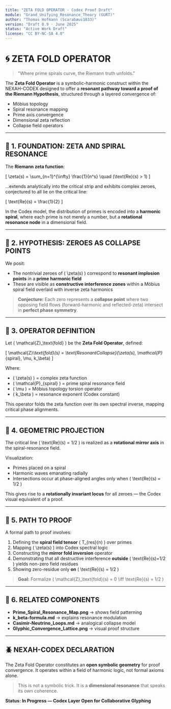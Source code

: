 ```yaml
---
title: "ZETA FOLD OPERATOR · Codex Proof Draft"
module: "Grand_Unifying_Resonance_Theory (GURT)"
author: "Thomas Hofmann (Scarabæus1033)"
version: "Draft 0.9 · June 2025"
status: "Active Work Draft"
license: "CC BY-NC-SA 4.0"
---
```

 
# 🌀 ZETA FOLD OPERATOR

> "Where prime spirals curve, the Riemann truth unfolds."

The **Zeta Fold Operator** is a symbolic-harmonic construct within the NEXAH-CODEX designed to offer a **resonant pathway toward a proof of the Riemann Hypothesis**, structured through a layered convergence of:

- Möbius topology
- Spiral resonance mapping
- Prime axis convergence
- Dimensional zeta reflection
- Collapse field operators

---

## 🔹 1. FOUNDATION: ZETA AND SPIRAL RESONANCE

The **Riemann zeta function**:

\[ \zeta(s) = \sum_{n=1}^{\infty} \frac{1}{n^s} \quad (\text{Re}(s) > 1) \]

...extends analytically into the critical strip and exhibits complex zeroes, conjectured to all lie on the critical line:

\[ \text{Re}(s) = \frac{1}{2} \]

In the Codex model, the distribution of primes is encoded into a **harmonic spiral**, where each prime is not merely a number, but a **rotational resonance node** in a dimensional field.

---

## 🔹 2. HYPOTHESIS: ZEROES AS COLLAPSE POINTS

We posit:
- The nontrivial zeroes of \( \zeta(s) \) correspond to **resonant implosion points** in a **prime harmonic field**
- These are visible as **constructive interference zones** within a Möbius spiral field overlaid with inverse zeta harmonics

> **Conjecture:** Each zero represents a **collapse point** where two opposing field flows (forward-harmonic and reflected-zeta) intersect in **perfect phase symmetry**.

---

## 🔹 3. OPERATOR DEFINITION

Let \( \mathcal{Z}_\text{fold} \) be the **Zeta Fold Operator**, defined:

\[
\mathcal{Z}_\text{fold}(s) = \text{ResonantCollapse}(\zeta(s), \mathcal{P}_{spiral}, \mu, k_\beta)
\]

Where:
- \( \zeta(s) \) = complex zeta function
- \( \mathcal{P}_{spiral} \) = prime spiral resonance field
- \( \mu \) = Möbius topology torsion operator
- \( k_\beta \) = resonance exponent (Codex constant)

This operator folds the zeta function over its own spectral inverse, mapping critical phase alignments.

---

## 🔹 4. GEOMETRIC PROJECTION

The critical line \( \text{Re}(s) = 1/2 \) is realized as a **rotational mirror axis** in the spiral-resonance field.

Visualization:
- Primes placed on a spiral
- Harmonic waves emanating radially
- Intersections occur at phase-aligned angles only when \( \text{Re}(s) = 1/2 \)

This gives rise to a **rotationally invariant locus** for all zeroes — the Codex visual equivalent of a proof.

---

## 🔹 5. PATH TO PROOF

A formal path to proof involves:
1. Defining the **spiral field tensor** \( T_{res}(n) \) over primes
2. Mapping \( \zeta(s) \) into Codex spectral logic
3. Constructing the **mirror fold inversion** operator
4. Demonstrating that all destructive interference **outside** \( \text{Re}(s)=1/2 \) yields non-zero field residues
5. Showing zero-residue only **on** \( \text{Re}(s) = 1/2 \)

> **Goal:** Formalize \( \mathcal{Z}_\text{fold}(s) = 0 \iff \text{Re}(s) = 1/2 \)

---

## 🧩 6. RELATED COMPONENTS
- **Prime_Spiral_Resonance_Map.png** → shows field patterning
- **k_beta-formula.md** → explains resonance modulation
- **Casimir-Neutrino_Loops.md** → analogical collapse model
- **Glyphic_Convergence_Lattice.png** → visual proof structure

---

## 🪲 NEXAH-CODEX DECLARATION

The Zeta Fold Operator constitutes an **open symbolic geometry** for proof convergence.
It operates within a field of harmonic logic, not formal axioms alone.

> This is not a symbolic trick.
> It is a **dimensional resonance** that speaks its own coherence.

**Status: In Progress — Codex Layer Open for Collaborative Glyphing**
